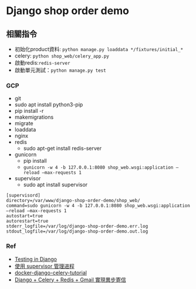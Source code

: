 # Django shop order demo

## 相關指令
* 初始化product資料: `python manage.py loaddata */fixtures/initial_*`
* celery: `python shop_web/celery_app.py `
* 啟動redis:`redis-server`
* 啟動單元測試：`python manage.py test`


### GCP
* git
* sudo apt install python3-pip
* pip install -r
* makemigrations
* migrate
* loaddata
* nginx
* redis
    * sudo apt-get install redis-server
* gunicorn
    * pip install 
    * `gunicorn -w 4 -b 127.0.0.1:8080 shop_web.wsgi:application –reload –max-requests 1`
* supervisor
    * sudo apt install supervisor
```
[supervisord]
directory=/var/www/django-shop-order-demo/shop_web/
command=sudo gunicorn -w 4 -b 127.0.0.1:8080 shop_web.wsgi:application –reload –max-requests 1
autostart=true
autorestart=true
stderr_logfile=/var/log/django-shop-order-demo.err.log
stdout_logfile=/var/log/django-shop-order-demo.out.log
```   

### Ref
* [Testing in Django](https://docs.djangoproject.com/en/2.2/topics/testing/)
* [使用 supervisor 管理进程](http://liyangliang.me/posts/2015/06/using-supervisor/)
* [docker-django-celery-tutorial](https://github.com/twtrubiks/docker-django-celery-tutorial)
* [Django + Celery + Redis + Gmail 實現異步寄信](https://medium.com/@zoejoyuliao/django-celery-redis-gmail-%E5%AF%84%E4%BF%A1-375904d4224c)